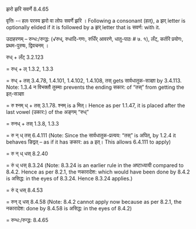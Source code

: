 

 झरो झरि सवर्णे 8.4.65 


वृत्तिः --ः हलः परस्‍य झरो वा लोपः सवर्णे झरि । Following a consonant (हल्), a झर् letter is optionally elided if it is followed by a झर् letter that is सवर्ण: with it. 


उदाहरणम् – रुन्ध:/रुन्द्ध: (√रुध्, रुधादि-गणः, रुधिँर् आवरणे, धातु-पाठः # ७. १), लँट्, कर्तरि प्रयोगः, प्रथम-पुरुषः, द्विवचनम् । 


रुध् + लँट् 3.2.123 

= रुध् + ल् 1.3.2, 1.3.3 

= रुध् + तस् 3.4.78, 1.4.101, 1.4.102, 1.4.108, तस् gets सार्वधातुक-सञ्ज्ञा by 3.4.113. Note: 1.3.4 न विभक्तौ तुस्माः prevents the ending सकार: of “तस्” from getting the इत्-सञ्ज्ञा 

= रु श्नम् ध् + तस् 3.1.78. श्नम् is a मित्। Hence as per 1.1.47, it is placed after the last vowel (उकार:) of the अङ्गम् “रुध्” 

= रुनध् + तस् 1.3.8, 1.3.3 

= रु न् ध् तस् 6.4.111 (Note: Since the सार्वधातुक-प्रत्यय: “तस्” is अपित्, by 1.2.4 it behaves ङिद्वत् – as if it has ङकार: as a इत्। This allows 6.4.111 to apply) 

= रु न् ध् धस् 8.2.40 

= रुं ध् धस् 8.3.24 (Note: 8.3.24 is an earlier rule in the अष्टाध्यायी compared to 8.4.2. Hence as per 8.2.1, the णकारादेश: which would have been done by 8.4.2 is असिद्ध: in the eyes of 8.3.24. Hence 8.3.24 applies.) 

= रुं द् धस् 8.4.53 

= रुन् द् धस् 8.4.58 (Note: 8.4.2 cannot apply now because as per 8.2.1, the नकारादेश: done by 8.4.58 is असिद्ध: in the eyes of 8.4.2) 

= रुन्ध:/रुन्द्ध: 8.4.65 


